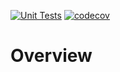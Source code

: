 [![Unit Tests](https://github.com/d33p0st/menux/actions/workflows/test.yml/badge.svg)](https://github.com/d33p0st/menux/actions/workflows/test.yml)
[![codecov](https://codecov.io/github/d33p0st/menux/graph/badge.svg?token=NF0LC6QWPX)](https://codecov.io/github/d33p0st/menux)

# Overview